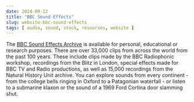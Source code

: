 ```yaml
---
date: 2024-09-12
title: "BBC Sound Effects"
slug: website-bbc-sound-effects
tags: [ audio, sound, stock, resources, website ]
---
```




The [BBC Sound Effects Archive][1] is available for personal, educational or research purposes. There are over 33,000 clips from across the world from the past 100 years. These include clips made by the BBC Radiophonic workshop, recordings from the Blitz in London, special effects made for BBC TV and Radio productions, as well as 15,000 recordings from the Natural History Unit archive. You can explore sounds from every continent - from the college bells ringing in Oxford to a Patagonian waterfall - or listen to a submarine klaxon or the sound of a 1969 Ford Cortina door slamming shut.



   [1]: https://sound-effects.bbcrewind.co.uk/
